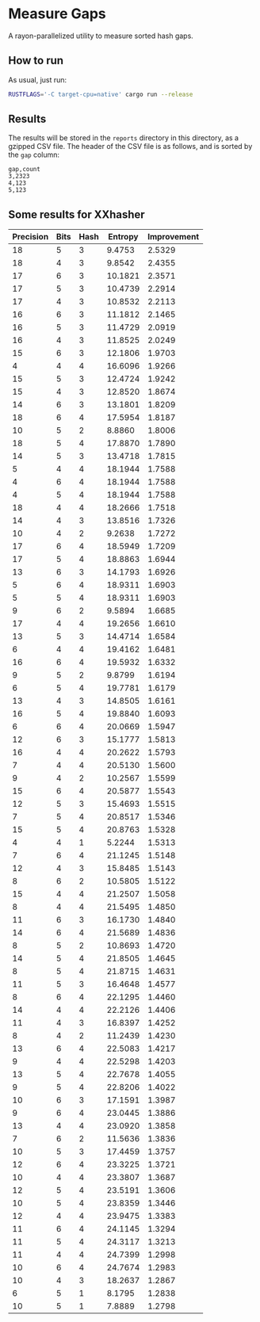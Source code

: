 # Measure Gaps
A rayon-parallelized utility to measure sorted hash gaps.

## How to run
As usual, just run:

```bash
RUSTFLAGS='-C target-cpu=native' cargo run --release
```

## Results
The results will be stored in the `reports` directory in this directory, as a gzipped CSV file.
The header of the CSV file is as follows, and is sorted by the `gap` column:

```
gap,count
3,2323
4,123
5,123
```

## Some results for XXhasher

| Precision | Bits | Hash | Entropy   | Improvement |
|-----------|------|------|-----------|-------------|
| 18        | 5    | 3    | 9.4753    | 2.5329      |
| 18        | 4    | 3    | 9.8542    | 2.4355      |
| 17        | 6    | 3    | 10.1821   | 2.3571      |
| 17        | 5    | 3    | 10.4739   | 2.2914      |
| 17        | 4    | 3    | 10.8532   | 2.2113      |
| 16        | 6    | 3    | 11.1812   | 2.1465      |
| 16        | 5    | 3    | 11.4729   | 2.0919      |
| 16        | 4    | 3    | 11.8525   | 2.0249      |
| 15        | 6    | 3    | 12.1806   | 1.9703      |
| 4         | 4    | 4    | 16.6096   | 1.9266      |
| 15        | 5    | 3    | 12.4724   | 1.9242      |
| 15        | 4    | 3    | 12.8520   | 1.8674      |
| 14        | 6    | 3    | 13.1801   | 1.8209      |
| 18        | 6    | 4    | 17.5954   | 1.8187      |
| 10        | 5    | 2    | 8.8860    | 1.8006      |
| 18        | 5    | 4    | 17.8870   | 1.7890      |
| 14        | 5    | 3    | 13.4718   | 1.7815      |
| 5         | 4    | 4    | 18.1944   | 1.7588      |
| 4         | 6    | 4    | 18.1944   | 1.7588      |
| 4         | 5    | 4    | 18.1944   | 1.7588      |
| 18        | 4    | 4    | 18.2666   | 1.7518      |
| 14        | 4    | 3    | 13.8516   | 1.7326      |
| 10        | 4    | 2    | 9.2638    | 1.7272      |
| 17        | 6    | 4    | 18.5949   | 1.7209      |
| 17        | 5    | 4    | 18.8863   | 1.6944      |
| 13        | 6    | 3    | 14.1793   | 1.6926      |
| 5         | 6    | 4    | 18.9311   | 1.6903      |
| 5         | 5    | 4    | 18.9311   | 1.6903      |
| 9         | 6    | 2    | 9.5894    | 1.6685      |
| 17        | 4    | 4    | 19.2656   | 1.6610      |
| 13        | 5    | 3    | 14.4714   | 1.6584      |
| 6         | 4    | 4    | 19.4162   | 1.6481      |
| 16        | 6    | 4    | 19.5932   | 1.6332      |
| 9         | 5    | 2    | 9.8799    | 1.6194      |
| 6         | 5    | 4    | 19.7781   | 1.6179      |
| 13        | 4    | 3    | 14.8505   | 1.6161      |
| 16        | 5    | 4    | 19.8840   | 1.6093      |
| 6         | 6    | 4    | 20.0669   | 1.5947      |
| 12        | 6    | 3    | 15.1777   | 1.5813      |
| 16        | 4    | 4    | 20.2622   | 1.5793      |
| 7         | 4    | 4    | 20.5130   | 1.5600      |
| 9         | 4    | 2    | 10.2567   | 1.5599      |
| 15        | 6    | 4    | 20.5877   | 1.5543      |
| 12        | 5    | 3    | 15.4693   | 1.5515      |
| 7         | 5    | 4    | 20.8517   | 1.5346      |
| 15        | 5    | 4    | 20.8763   | 1.5328      |
| 4         | 4    | 1    | 5.2244    | 1.5313      |
| 7         | 6    | 4    | 21.1245   | 1.5148      |
| 12        | 4    | 3    | 15.8485   | 1.5143      |
| 8         | 6    | 2    | 10.5805   | 1.5122      |
| 15        | 4    | 4    | 21.2507   | 1.5058      |
| 8         | 4    | 4    | 21.5495   | 1.4850      |
| 11        | 6    | 3    | 16.1730   | 1.4840      |
| 14        | 6    | 4    | 21.5689   | 1.4836      |
| 8         | 5    | 2    | 10.8693   | 1.4720      |
| 14        | 5    | 4    | 21.8505   | 1.4645      |
| 8         | 5    | 4    | 21.8715   | 1.4631      |
| 11        | 5    | 3    | 16.4648   | 1.4577      |
| 8         | 6    | 4    | 22.1295   | 1.4460      |
| 14        | 4    | 4    | 22.2126   | 1.4406      |
| 11        | 4    | 3    | 16.8397   | 1.4252      |
| 8         | 4    | 2    | 11.2439   | 1.4230      |
| 13        | 6    | 4    | 22.5083   | 1.4217      |
| 9         | 4    | 4    | 22.5298   | 1.4203      |
| 13        | 5    | 4    | 22.7678   | 1.4055      |
| 9         | 5    | 4    | 22.8206   | 1.4022      |
| 10        | 6    | 3    | 17.1591   | 1.3987      |
| 9         | 6    | 4    | 23.0445   | 1.3886      |
| 13        | 4    | 4    | 23.0920   | 1.3858      |
| 7         | 6    | 2    | 11.5636   | 1.3836      |
| 10        | 5    | 3    | 17.4459   | 1.3757      |
| 12        | 6    | 4    | 23.3225   | 1.3721      |
| 10        | 4    | 4    | 23.3807   | 1.3687      |
| 12        | 5    | 4    | 23.5191   | 1.3606      |
| 10        | 5    | 4    | 23.8359   | 1.3446      |
| 12        | 4    | 4    | 23.9475   | 1.3383      |
| 11        | 6    | 4    | 24.1145   | 1.3294      |
| 11        | 5    | 4    | 24.3117   | 1.3213      |
| 11        | 4    | 4    | 24.7399   | 1.2998      |
| 10        | 6    | 4    | 24.7674   | 1.2983      |
| 10        | 4    | 3    | 18.2637   | 1.2867      |
| 6         | 5    | 1    | 8.1795    | 1.2838      |
| 10        | 5    | 1    | 7.8889    | 1.2798      |